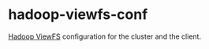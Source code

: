 # hadoop-viewfs-conf
[Hadoop ViewFS](https://hadoop.apache.org/docs/r2.4.1/hadoop-project-dist/hadoop-hdfs/ViewFs.html) configuration for the cluster and the client.

